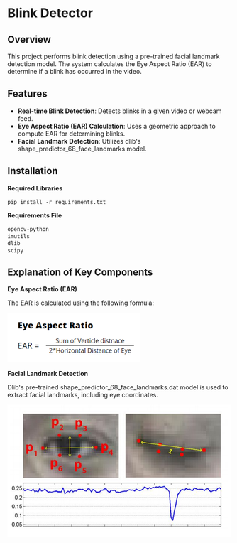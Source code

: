 # Blink Detector

## Overview

This project performs blink detection using a pre-trained facial landmark detection model. 
The system calculates the Eye Aspect Ratio (EAR) to determine if a blink has occurred in the video.

## Features

- **Real-time Blink Detection**: Detects blinks in a given video or webcam feed.
- **Eye Aspect Ratio (EAR) Calculation**: Uses a geometric approach to compute EAR for determining blinks.
- **Facial Landmark Detection**: Utilizes dlib's shape_predictor_68_face_landmarks model.

## Installation

**Required Libraries**
```
pip install -r requirements.txt
```

**Requirements File**
```
opencv-python
imutils
dlib
scipy
```

## Explanation of Key Components

**Eye Aspect Ratio (EAR)**

The EAR is calculated using the following formula:

![EAR's formula](/images/image1.png)

**Facial Landmark Detection**

Dlib's pre-trained shape_predictor_68_face_landmarks.dat model is used to extract facial landmarks, 
including eye coordinates.

![Facial Landmarks](/images/image2.jpg)
